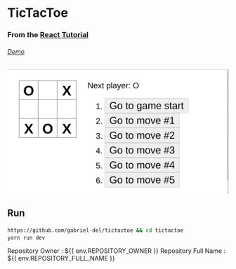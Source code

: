 # TicTacToe
### From the [React Tutorial ](https://reactjs.org/tutorial/tutorial.html)

###### [Demo](https://gabriel-del.github.io/tictactoe/)
![](demo/1.png)

## Run

```Bash
https://github.com/gabriel-del/tictactoe && cd tictactoe
yarn run dev
```

Repository Owner : ${{ env.REPOSITORY_OWNER }}
Repository Full Name : ${{ env.REPOSITORY_FULL_NAME }}
